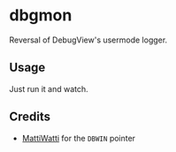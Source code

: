 # dbgmon

Reversal of DebugView's usermode logger.

## Usage
Just run it and watch.

## Credits
* [MattiWatti](https://github.com/Mattiwatti) for the `DBWIN` pointer
